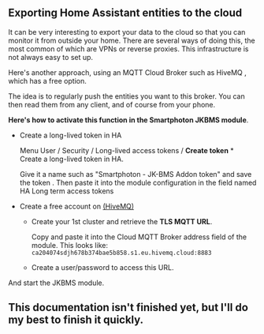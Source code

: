 ## Exporting Home Assistant entities to the cloud

It can be very interesting to export your data to the cloud so that you can
monitor it from outside your home.
There are several ways of doing this, the most common of which are VPNs or reverse proxies.
This infrastructure is not always easy to set up.

Here's another approach, using an MQTT Cloud Broker such as HiveMQ
, which has a free option.

The idea is to regularly push the entities you want to this broker.
You can then read them from any client, and of course
from your phone.

**Here's how to activate this function in the Smartphoton JKBMS module**.
* Create a long-lived token in HA

  Menu User / Security / Long-lived access tokens / **Create token** * Create a long-lived token in HA.

  Give it a name such as "Smartphoton - JK-BMS Addon token" and save the token
. Then paste it into the module configuration in the field named
 HA Long term access tokens

* Create a free account on [(HiveMQ)](https://www.hivemq.com/)

  - Create your 1st cluster and retrieve the **TLS MQTT URL**.

    Copy and paste it into the Cloud MQTT Broker address field of the module.
    This looks like: `ca204074sdjh678b374bae5b858.s1.eu.hivemq.cloud:8883`

  - Create a user/password to access this URL.

And start the JKBMS module.

## This documentation isn't finished yet, but I'll do my best to finish it quickly.

